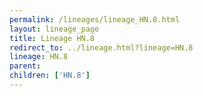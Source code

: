 ```yaml
---
permalink: /lineages/lineage_HN.8.html
layout: lineage_page
title: Lineage HN.8
redirect_to: ../lineage.html?lineage=HN.8
lineage: HN.8
parent: 
children: ['HN.8']
---
```

